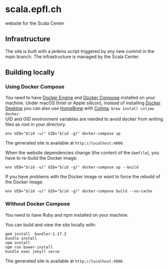 # scala.epfl.ch

website for the Scala Center

## Infrastructure

The site is built with a jenkins script triggered by any new commit in the main branch. The infrastructure is managed by the Scala Center.

## Building locally

### Using Docker Compose

You need to have [Docker Engine](https://docs.docker.com/engine/) and [Docker Compose](https://docs.docker.com/compose/) installed on your machine.
Under macOS (Intel or Apple silicon), instead of installing [Docker Desktop](https://docs.docker.com/desktop/) you can also use [HomeBrew](https://brew.sh/) with [Colima](https://github.com/abiosoft/colima): `brew install colima docker`.  
UID and GID environment variables are needed to avoid docker from writing files as root in your directory.

```
env UID="$(id -u)" GID="$(id -g)" docker-compose up
```

The generated site is available at `http://localhost:4000`.

When the website dependencies change (the content of the `Gemfile`),
you have to re-build the Docker image:

```
env UID="$(id -u)" GID="$(id -g)" docker-compose up --build
```

If you have problems with the Docker image or want to force the rebuild of the Docker image:
```
env UID="$(id -u)" GID="$(id -g)" docker-compose build --no-cache
```


### Without Docker Compose

You need to have Ruby and npm installed on your machine.

You can build and view the site locally with:

```
gem install  bundler:1.17.2
bundle install
npm install
npm run bower-install
bundle exec jekyll serve
```

The generated site is available at `http://localhost:4000`.
